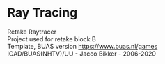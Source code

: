 # Ray Tracing
Retake Raytracer <br/>
Project used for retake block B <br/>
Template, BUAS version https://www.buas.nl/games <br/>
IGAD/BUAS(NHTV)/UU - Jacco Bikker - 2006-2020
